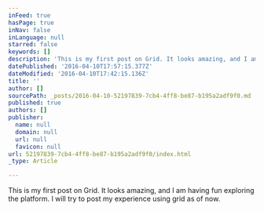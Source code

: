 ```yaml
---
inFeed: true
hasPage: true
inNav: false
inLanguage: null
starred: false
keywords: []
description: 'This is my first post on Grid. It looks amazing, and I am fun exploring the platform. I will try to post my experience using grid as of now.'
datePublished: '2016-04-10T17:57:15.377Z'
dateModified: '2016-04-10T17:42:15.136Z'
title: ''
author: []
sourcePath: _posts/2016-04-10-52197839-7cb4-4ff8-be87-b195a2adf9f0.md
published: true
authors: []
publisher:
  name: null
  domain: null
  url: null
  favicon: null
url: 52197839-7cb4-4ff8-be87-b195a2adf9f0/index.html
_type: Article

---
```

This is my first post on Grid. It looks amazing, and I am having fun exploring the platform. I will try to post my experience using grid as of now.
